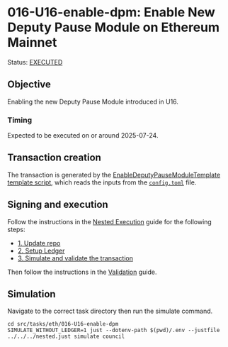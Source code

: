 # 016-U16-enable-dpm: Enable New Deputy Pause Module on Ethereum Mainnet

Status: [EXECUTED](https://etherscan.io/tx/0x7e5703b1ab5d09aa107aa1a5fb2c7808c32023bd76048c192139bdb9b5dda092)

## Objective

Enabling the new Deputy Pause Module introduced in U16.

### Timing

Expected to be executed on or around 2025-07-24.

## Transaction creation

The transaction is generated by the [EnableDeputyPauseModuleTemplate template script](../../../template/EnableDeputyPauseModuleTemplate.sol),
which reads the inputs from the [`config.toml`](./config.toml) file.

## Signing and execution

Follow the instructions in the [Nested Execution](../../../NESTED.md) guide for the following steps:

- [1. Update repo](../../../NESTED.md#1-update-repo)
- [2. Setup Ledger](../../../NESTED.md#2-setup-ledger)
- [3. Simulate and validate the transaction](../../../NESTED.md#3-simulate-and-validate-the-transaction)

Then follow the instructions in the [Validation](./VALIDATION.md) guide.

## Simulation

Navigate to the correct task directory then run the simulate command.
```
cd src/tasks/eth/016-U16-enable-dpm
SIMULATE_WITHOUT_LEDGER=1 just --dotenv-path $(pwd)/.env --justfile ../../../nested.just simulate council
```
